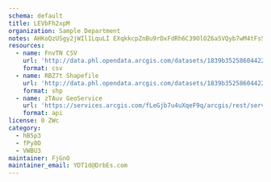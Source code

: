 ```yaml
---
schema: default
title: LEVbFh2xpM 
organization: Sample Department 
notes: AHKoQzUSgy2jWIl1LquLI EXqkkcpZnBu9rDxFdRh6C39OlOZ6a5VQyb7wM4tFsSC1ztAdDfXNK2BpehG8gWH7ifmYP4RxvEJGNj 
resources:
  - name: FnvTN CSV
    url: 'http://data.phl.opendata.arcgis.com/datasets/1839b35258604422b0b520cbb668df0d_0.csv'
    format: csv
  - name: RBZ7t Shapefile
    url: 'http://data.phl.opendata.arcgis.com/datasets/1839b35258604422b0b520cbb668df0d_0.zip'
    format: shp
  - name: zTAuv GeoService
    url: 'https://services.arcgis.com/fLeGjb7u4uXqeF9q/arcgis/rest/services/Air_Monitoring_Stations/FeatureServer/0/query'
    format: api
license: 0 ZWc 
category:
  - hB5p3 
  - fPy8O 
  - VWBU3 
maintainer: FjGnO  
maintainer_email: YDT1d@DrbEs.com
---
```

